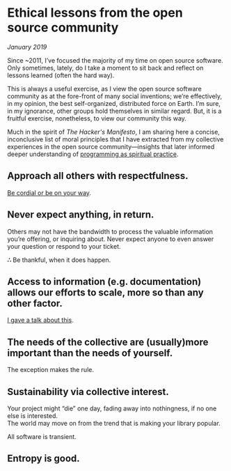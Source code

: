 # Ethical lessons from the open source community
*January 2019*





  Since \~2011, I’ve focused the majority of my time on open source software. Only sometimes, lately, do I take a moment to sit back and reflect on lessons learned (often the hard way).

 This is always a useful exercise, as I view the open source software community as at the fore\-front of many social inventions; we’re effectively, in my opinion, the best self\-organized, distributed force on Earth. I’m sure, in my ignorance, other groups hold themselves in similar regard. But, it is a fruitful exercise, nonetheless, to view our community this way.

 Much in the spirit of *The Hacker's Manifesto*, I am sharing here a concise, inconclusive list of moral principles that I have extracted from my collective experiences in the open source community—insights that later informed deeper understanding of [programming as spiritual practice](/essays/2025-08-26-programming_as_spiritual_practice).

  ## **Approach all others with respectfulness.**

 [Be cordial or be on your way](/essays/be-cordial-or-be-on-your-way).  


 ## **Never expect anything, in return.**

 Others may not have the bandwidth to process the valuable information you’re offering, or inquiring about. Never expect anyone to even answer your question or respond to your ticket.  
  
**∴** Be thankful, when it does happen.  


 ## **Access to information (e.g. documentation) allows our efforts to scale, more so than any other factor.**

 [I gave a talk about this](/talks/documentation-is-king/).

  ## **The needs of the collective are (usually)more important than the needs of yourself**.

 The exception makes the rule.

 ## **Sustainability via collective interest**.

   
Your project might “die” one day, fading away into nothingness, if no one else is interested.  
 The world may move on from the trend that is making your library popular.   
  
All software is transient.   


 ## **Entropy is good**.

 



 